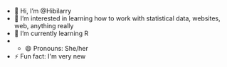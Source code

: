 - 👋 Hi, I’m @Hibilarry
- 👀 I’m interested in learning how to work with statistical data, websites, web, anything really
- 🌱 I’m currently learning R
- - 😄 Pronouns: She/her
- ⚡ Fun fact: I'm very new

<!---
Hibilarry/Hibilarry is a ✨ special ✨ repository because its `README.md` (this file) appears on your GitHub profile.
You can click the Preview link to take a look at your changes.
--->
